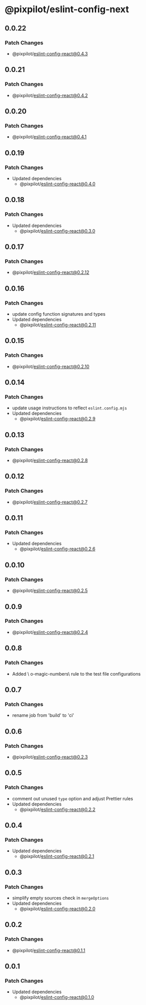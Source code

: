 # @pixpilot/eslint-config-next

## 0.0.22

### Patch Changes

- @pixpilot/eslint-config-react@0.4.3

## 0.0.21

### Patch Changes

- @pixpilot/eslint-config-react@0.4.2

## 0.0.20

### Patch Changes

- @pixpilot/eslint-config-react@0.4.1

## 0.0.19

### Patch Changes

- Updated dependencies
  - @pixpilot/eslint-config-react@0.4.0

## 0.0.18

### Patch Changes

- Updated dependencies
  - @pixpilot/eslint-config-react@0.3.0

## 0.0.17

### Patch Changes

- @pixpilot/eslint-config-react@0.2.12

## 0.0.16

### Patch Changes

- update config function signatures and types
- Updated dependencies
  - @pixpilot/eslint-config-react@0.2.11

## 0.0.15

### Patch Changes

- @pixpilot/eslint-config-react@0.2.10

## 0.0.14

### Patch Changes

- update usage instructions to reflect `eslint.config.mjs`
- Updated dependencies
  - @pixpilot/eslint-config-react@0.2.9

## 0.0.13

### Patch Changes

- @pixpilot/eslint-config-react@0.2.8

## 0.0.12

### Patch Changes

- @pixpilot/eslint-config-react@0.2.7

## 0.0.11

### Patch Changes

- Updated dependencies
  - @pixpilot/eslint-config-react@0.2.6

## 0.0.10

### Patch Changes

- @pixpilot/eslint-config-react@0.2.5

## 0.0.9

### Patch Changes

- @pixpilot/eslint-config-react@0.2.4

## 0.0.8

### Patch Changes

- Added \ o-magic-numbers\ rule to the test file configurations

## 0.0.7

### Patch Changes

- rename job from 'build' to 'ci'

## 0.0.6

### Patch Changes

- @pixpilot/eslint-config-react@0.2.3

## 0.0.5

### Patch Changes

- comment out unused `type` option and adjust Prettier rules
- Updated dependencies
  - @pixpilot/eslint-config-react@0.2.2

## 0.0.4

### Patch Changes

- Updated dependencies
  - @pixpilot/eslint-config-react@0.2.1

## 0.0.3

### Patch Changes

- simplify empty sources check in `mergeOptions`
- Updated dependencies
  - @pixpilot/eslint-config-react@0.2.0

## 0.0.2

### Patch Changes

- @pixpilot/eslint-config-react@0.1.1

## 0.0.1

### Patch Changes

- Updated dependencies
  - @pixpilot/eslint-config-react@0.1.0
